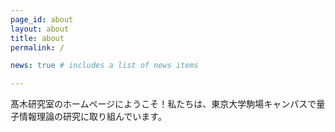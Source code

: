 ```yaml
---
page_id: about
layout: about
title: about
permalink: /

news: true # includes a list of news items

---
```


髙木研究室のホームページにようこそ！私たちは、東京大学駒場キャンパスで量子情報理論の研究に取り組んでいます。

